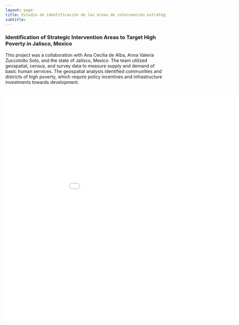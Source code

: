 ```yaml
---
layout: page
title: Estudio de identificación de las áreas de intervención estratégica que contribuyan a superar la pobreza en Jalisco 
subtitle: 
---
```


### Identification of Strategic Intervention Areas to Target High Poverty in Jalisco, Mexico

This project was a collaboration with Ana Cecilia de Alba, Anna Valeria Zuccolotto Soto, and the state of Jalisco, Mexico. The team utilized geospatial, census, and survey data to measure supply and demand of basic human services. The geospatial analysis identified communities and districts of high poverty,  which require policy incentives and infrastructure investments towards development.

<br>

<iframe style="width:1000px; height:708px;" src="//e.issuu.com/embed.html#10182408/54335181" frameborder="0" allowfullscreen></iframe>
